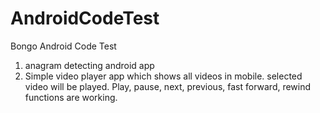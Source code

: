 # AndroidCodeTest
Bongo Android Code Test
1. anagram detecting android app
3. Simple video player app which shows all videos in mobile. selected video will be played. Play, pause, next, previous, fast forward, rewind functions are working.
